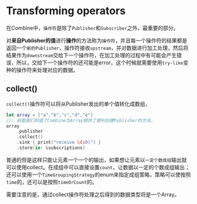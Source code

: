 # Transforming operators

在Combine中，`操作符`是除了`Publisher`和`Subscriber`之外，最重要的部分。

对****来自Publisher的值****进行****操作****的方法称为`操作符`，并且每一个操作符的结果都是返回一个`新的Publisher`，操作符接收`upstream`，并对数据进行加工处理，然后将结果作为`downstream`交给下一个操作符，在加工处理的过程中有可能会产生错误，所以，交给下一个操作符的还可能是error，这个时候就需要使用`try-like`变种的操作符来处理对应的数据。

## collect()

`collect()`操作符可以将从Publisher发出的单个值转化成数组，

``` swift
let array = ["a","b","c","d","e"]
//: 前面我们知道了Combine为Array提供了便利创建Publisher的方法，
array
    .publisher
    .collect()
    .sink { print("receive \($0)") }
    .store(in: &subscriptions)
```

普通的但是这样只能让元素一个一个的输出，如果想让元素以`一定个数成组`输出就可以使用collect。在成组中可以直接设置`count`，让数据以一定的个数成组输出；还可以使用一个`TimeGroupingStrategy`的enum来指定成组策略，策略可以使按照`time`的，还可以是按照`timeOrCount`的。

需要注意的是，通过collect操作符处理之后得到的数据类型将是一个Array。
